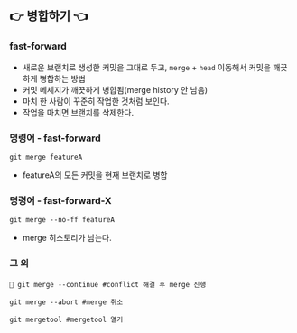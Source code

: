 ## 👉 병합하기 👈

### fast-forward

- 새로운 브랜치로 생성한 커밋을 그대로 두고, `merge` + `head` 이동해서 커밋을 깨끗하게 병합하는 방법
- 커밋 메세지가 깨끗하게 병합됨(merge history 안 남음)
- 마치 한 사람이 꾸준히 작업한 것처럼 보인다.
- 작업을 마치면 브랜치를 삭제한다.

### 명령어 - fast-forward

```
git merge featureA
```

- featureA의 모든 커밋을 현재 브랜치로 병합

### 명령어 - fast-forward-X

```
git merge --no-ff featureA
```

- merge 히스토리가 남는다.

### 그 외

```
🌟 git merge --continue #conflict 해결 후 merge 진행
```

```
git merge --abort #merge 취소
```

```
git mergetool #mergetool 열기
```
